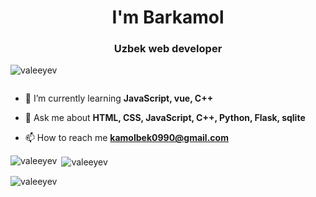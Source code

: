<h1 align="center">I'm Barkamol</h1>
<h3 align="center">Uzbek web developer</h3>


<p align="left"> <img src="https://komarev.com/ghpvc/?username=valeeyev&label=Profile%20views&color=0e75b6&style=flat" alt="valeeyev" /> </p>

<p align="left"> <a href="https://twitter.com/" target="blank"><img src="https://img.shields.io/twitter/follow/?logo=twitter&style=for-the-badge" alt="" /></a> </p>

- 🌱 I’m currently learning **JavaScript, vue, C++**

- 💬 Ask me about **HTML, CSS, JavaScript, C++, Python, Flask, sqlite**

- 📫 How to reach me **kamolbek0990@gmail.com**


<p><img align="left" src="https://github-readme-stats.vercel.app/api/top-langs?username=valeeyev&show_icons=true&locale=en&layout=compact" alt="valeeyev" /></p>

<p>&nbsp;<img align="center" src="https://github-readme-stats.vercel.app/api?username=valeeyev&show_icons=true&locale=en" alt="valeeyev" /></p>

<p><img align="center" src="https://github-readme-streak-stats.herokuapp.com/?user=valeeyev&" alt="valeeyev" /></p>
